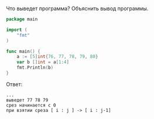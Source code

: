 Что выведет программа? Объяснить вывод программы.

```go
package main

import (
    "fmt"
)

func main() {
    a := [5]int{76, 77, 78, 79, 80}
    var b []int = a[1:4]
    fmt.Println(b)
}
```

Ответ:
```
...
выведет 77 78 79
срез начинается с 0
при взятии среза [ i : j ] -> [ i : j-1]
```

